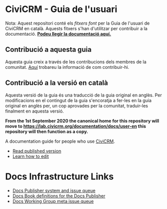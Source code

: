 # CiviCRM - Guia de l'usuari

Nota: Aquest repositori conté els _fitxers font_ per la Guia de l'usuari de CiviCRM en català. Aquests fitxers s'han d'utilitzar per contribuir a la documentació. **[Podeu llegir la documentació aquí.  
](https://docs.civicrm.org/user/en/stable/)**

## Contribució a aquesta guia
Aquesta guia creix a través de les contribucions dels membres de la comunitat. [Aquí](https://docs.civicrm.org/user/en/latest/the-civicrm-community/contributing-to-this-manual/) trobareu la informació de com contribuir-hi.

## Contribució a la versió en català
Aquesta versió de la guia és una traducció de la guia original en anglès. Per modificacions en el contingut de la guia s'encoratja a fer-les en la guia original en anglès per, un cop aprovades per la comunitat, traduir-les finalment en aquesta versió.

**From the 1st September 2020 the canonical home for this repository will move to https://lab.civicrm.org/documentation/docs/user-en this repository will then function as a copy.**

A documentation guide for people who use [CiviCRM](https://www.civicrm.org).

-   [Read published version](http://docs.civicrm.org/user/en/latest)
-   [Learn how to edit](https://docs.civicrm.org/dev/en/master/documentation/#how-to-edit)

# Docs Infrastructure Links

-   [Docs Publisher system and issue queue](https://lab.civicrm.org/documentation/docs-publisher)
-   [Docs Book definitions for the Docs Publisher](https://lab.civicrm.org/documentation/docs-books)
-   [Docs Working Group meta issue queue](https://lab.civicrm.org/documentation/meta)